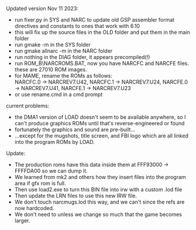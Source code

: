 Updated version Nov 11 2023:
- run fixer.py in SYS and NARC to update old GSP assembler format directives and constants to ones that work with 6.10
- this will fix up the source files in the OLD folder and put them in the main folder
- run gmake -m in the SYS folder
- run gmake allnarc -m in the NARC folder
- run nothing in the DIAG folder, it appears precompiled(!)
- run ROM_B\NARCROMS.BAT, now you have NARCFC and NARCFE files. these are 27010 ROM images.
- for MAME, rename the ROMs as follows:  
	NARCFC.0 -> NARCREV7.U42, NARCFC.1 -> NARCREV7.U24,
	NARCFE.0 -> NARCREV7.U41, NARCFE.1 -> NARCREV7.U23
- or use rename.cmd in a cmd prompt

current problems:
- the DMA1 version of LOAD doesn't seem to be available anywhere, so I can't produce graphics ROMs until
  that's reverse-engineered or found
- fortunately the graphics and sound are pre-built...
- ...except for the mugshots, title screen, and FBI logo which are all linked into the program ROMs by LOAD.

Update:
- The production roms have this data inside them at FFF93000 -> FFFFDA00 so we can dump it.
- We learned from mk2 and others how they insert files into the program area if gfx rom is full.
- Then use load2.exe to turn this BIN file into irw with a custom .lod file
- Then update the LRN files to use this new IRW file.
- We don't touch narcmugs.lod this way, and we can't since the refs are now hardcoded.
- We don't need to unless we change so much that the game becomes larger.
